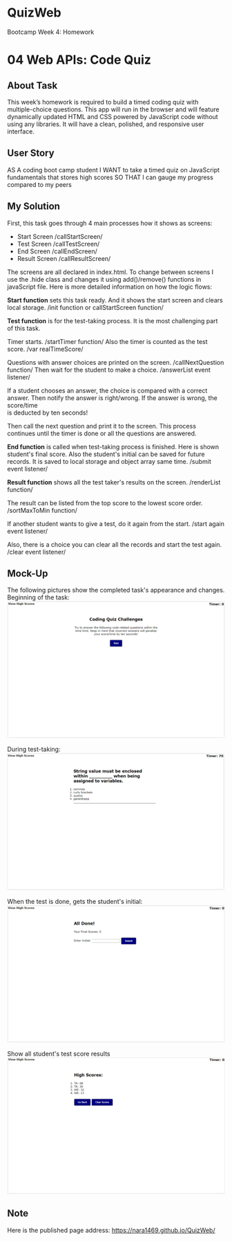 
# QuizWeb

Bootcamp Week 4: Homework

# 04 Web APIs: Code Quiz

## About Task

This week’s homework is required to build a timed coding quiz with multiple-choice questions. This app will run in the browser and will feature dynamically updated HTML and CSS powered by JavaScript code without using any libraries. It will have a clean, polished, and responsive user interface.

## User Story

AS A coding boot camp student I WANT to take a timed quiz on JavaScript fundamentals that stores high scores SO THAT I can gauge my progress compared to my peers

## My Solution
  
First, this task goes through 4 main processes how it shows as screens:
 - Start Screen /callStartScreen/ 			
 - Test Screen /callTestScreen/ 			
 - End Screen /callEndScreen/ 			
 - Result Screen /callResultScreen/

The screens are all declared in index.html. To change between screens I use the .hide class and changes it using add()/remove() functions in javaScript file. Here is more detailed information on how the logic flows:

**Start function** sets this task ready. And it shows the start screen and clears local storage. /init function or callStartScreen function/

**Test function** is for the test-taking process. It is the most challenging part of this task.

Timer starts. /startTimer function/ Also the timer is counted as the test score. /var realTimeScore/  

Questions with answer choices are printed on the  screen. /callNextQuestion function/ Then wait for the student to make a choice. /answerList event listener/  

If a student chooses an answer, the choice is compared with a correct answer. Then notify the answer is right/wrong. If the answer is wrong, the score/time    
is deducted by ten seconds!  

Then call the next question and print it to the screen. This process continues until the timer is done or all the questions are answered.

**End function** is called when test-taking process is finished. Here is shown student's final score. Also the student's initial can be saved for future records. It is saved to local storage and object array same time. /submit event listener/

**Result function** shows all the test taker's results on the screen. /renderList function/

The result can be listed from the top score to the lowest score order. /sortMaxToMin function/

If another student wants to give a test, do it again from the start. /start again event listener/

Also, there is a choice you can clear all the records and start the test again. /clear event listener/

## Mock-Up
The following pictures show the completed task's appearance and changes. Beginning of the task:
![Start Screen](./assets/images/quiz-start-screen.png)

During test-taking:
![Test Screen](./assets/images/quiz-test-screen.png)

When the test is done, gets the student's initial:
![End Screen](./assets/images/quiz-end-screen.png)

Show all student's test score results
![Result Screen](./assets/images/quiz-result-screen.png)

## Note

Here is the published page address: https://nara1469.github.io/QuizWeb/
